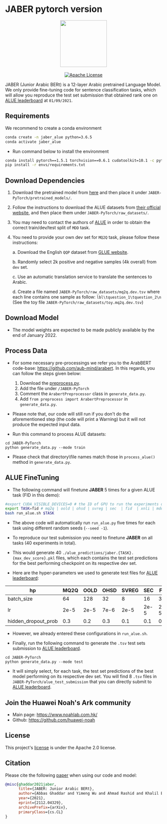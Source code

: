 # JABER pytorch version

<p align="center">
  <img src="https://avatars.githubusercontent.com/u/12619994?s=200&v=4" width="150">
  <br />
  <br />
  <a href="LICENSE"><img alt="Apache License" src="https://img.shields.io/badge/License-Apache%202.0-blue.svg" /></a>
</p>

<!-- -------------------------------------------------------------------------------- -->

JABER (Junior Arabic BERt) is a 12-layer Arabic pretrained Language Model. 
We only provide fine-tuning code for sentence classification tasks, 
which will allow you reproduce the test set submission that obtained rank one
 on [ALUE leaderboard](https://www.alue.org/leaderboard) at `01/09/2021`. 

## Requirements
We recommend to create a conda environment 

```bash
conda create -n jaber_alue python=3.6.5
conda activate jaber_alue
```

* Run command below to install the environment

```bash
conda install pytorch==1.5.1 torchvision==0.6.1 cudatoolkit=10.1 -c pytorch
pip install -r envs/requirements.txt
```

## Download Dependencies

1. Download the pretrained model from [here](todo/link/to/model) and then place it under 
`JABER-PyTorch/pretrained_models/`. 
  
2. Follow the instructions to download the ALUE datasets from 
[their official website](https://www.alue.org/tasks), and then place them under
`JABER-PyTorch/raw_datasets/`.
 
3. You may need to contact the authors of [ALUE](https://github.com/Alue-Benchmark/alue_baselines) in order to obtain
the correct train/dev/test split of `MDD` task.

4. You need to provide your own dev set for `MQ2Q` task, please follow these instructions:
      
      a. Download the English `QQP` dataset from [GLUE website](https://gluebenchmark.com/tasks).
      
      b. Randomly select 2k positive and negative samples (4k overall) from `dev` set.    
      
      c. Use an automatic translation service to translate the sentences to Arabic. 
      
      d. Create a file named `JABER-PyTorch/raw_datasets/mq2q.dev.tsv` where each line 
      contains one sample as follow: `lbl\tquestion_1\tquestion_2\n` (See the toy file 
      `JABER-PyTorch/raw_datasets/toy.mq2q.dev.tsv`)

## Download Model

* The model weights are expected to be made publicly available by 
the end of January 2022.

## Process Data     

* For some necessary pre-processings we refer you to the ArabBERT code-base: https://github.com/aub-mind/arabert. In this regards, you can follow the steps given below: 
    1. Download the [preprocess.py](https://github.com/aub-mind/arabert/blob/master/preprocess.py). 
    2. Add the file under `/JABER-PyTorch`
    3. Comment the `ArabertPreprocessor` class in `generate_data.py`.
    4. Add `from preprocess import ArabertPreprocessor` in `generate_data.py`.


* Please note that, our code will still run if you don't do the aforementioned step (the code will print a Warning)
but it will not produce the expected input data. 
        

* Run this command to process ALUE datasets:
 
```
cd JABER-PyTorch
python generate_data.py --mode train 
```

* Please check that directory\file names match those in `process_alue()`  method in 
`generate_data.py`.

## ALUE FineTuning 

* The following command will finetune **JABER** 5 times for a given ALUE task 
(FID in this demo):

```bash
#export CUDA_VISIBLE_DEVICES=0 # the ID of GPU to run the experiments on
export TASK=fid # mq2q | oold | ohsd | svreg | sec  | fid  | xnli | mdd
bash run_alue.sh $TASK
```

* The above code will automatically run `run_alue.py` five times for each task
 using different random seeds (`--seed -1`). 
 
* To reproduce our test submission you need to finetune **JABER** on all tasks 
(40 experiments in total). 
 
* This would generate 40 `./alue_predictions/jaber.{TASK}.{max_dev_score}.pkl` files,
 which each contains the test set predictions for the best performing checkpoint
  on its respective dev set. 
  
* Here are the hyper-parameters we used to generate test files for 
[ALUE leaderboard](https://www.alue.org/leaderboard):

| hp                  | MQ2Q | OOLD | OHSD | SVREG | SEC  | FID  | XNLI | MDD  |
|---------------------|------|------|------|-------|------|------|------|------|
| batch_size          | 64   | 128  | 32   | 8     | 16   | 32   | 16   | 32   |
| lr                  | 2e-5 | 2e-5 | 7e-6 | 2e-5  | 2e-5 | 2e-5 | 2e-5 | 2e-5 |
| hidden_dropout_prob | 0.3  | 0.2  | 0.3  | 0.1   | 0.1  | 0.1  | 0.1  | 0.2  |

* However, we already entered these configurations in `run_alue.sh`.

* Finally, run the following command to generate the `.tsv` test sets submission 
 to [ALUE leaderboard](https://www.alue.org/leaderboard). 
   
```
cd JABER-PyTorch
python generate_data.py --mode test 
```

* It will simply select, for each task, the test set predictions of the best model 
performing on its respective dev set. You will find 8 `.tsv` files in `JABER-PyTorch/alue_test_submission`
 that you can directly submit to [ALUE leaderboard](https://www.alue.org/leaderboard).

## Join the Huawei Noah's Ark community
 
* Main page: https://www.noahlab.com.hk/
* Github: https://github.com/huawei-noah

## License

This project's [license](LICENSE) is under the Apache 2.0 license.

## Citation

Please cite the following [paper](https://arxiv.org/abs/2112.04329) when using our code and model:

``` bibtex
@misc{ghaddar2021jaber,
      title={JABER: Junior Arabic BERt}, 
      author={Abbas Ghaddar and Yimeng Wu and Ahmad Rashid and Khalil Bibi and Mehdi Rezagholizadeh and Chao Xing and Yasheng Wang and Duan Xinyu and Zhefeng Wang and Baoxing Huai and Xin Jiang and Qun Liu and Philippe Langlais},
      year={2021},
      eprint={2112.04329},
      archivePrefix={arXiv},
      primaryClass={cs.CL}
}
```



